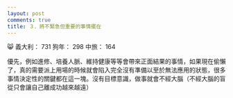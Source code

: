 ```yaml
---
layout: post
comments: true
title: ３．將不緊急但重要的事情擺在
---
```


:smile_cat: 義大利： 731 狗年： 298 中旅： 164


優先，例如進修、培養人脈、維持健康等等會帶來正面結果的事情，如果現在偷懶了，真的需要派上用場的時候就會陷入完全沒有準備以至於無法應用的狀態，很多事情決定性的關鍵都在這一塊。沒有目標意識，做事就會不經大腦（不經大腦的盲從只會讓自己離成功越來越遠）
